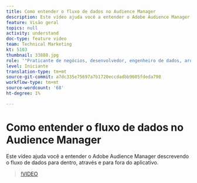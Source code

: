 ```yaml
---
title: Como entender o fluxo de dados no Audience Manager
description: Este vídeo ajuda você a entender o Adobe Audience Manager descrevendo o fluxo de dados para dentro, através e para fora do aplicativo.
feature: Visão geral
topics: null
activity: understand
doc-type: feature video
team: Technical Marketing
kt: 5103
thumbnail: 33888.jpg
role: '"Praticante de negócios, desenvolvedor, engenheiro de dados, arquiteto, arquiteto de dados, administrador, líder"'
level: Iniciante
translation-type: tm+mt
source-git-commit: a7dc335e75697a7b1720eccdadbb9605fdeda798
workflow-type: tm+mt
source-wordcount: '68'
ht-degree: 1%

---
```



# Como entender o fluxo de dados no Audience Manager

Este vídeo ajuda você a entender o Adobe Audience Manager descrevendo o fluxo de dados para dentro, através e para fora do aplicativo.

>[!VIDEO](https://video.tv.adobe.com/v/33888/?quality=12)
